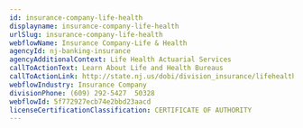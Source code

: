 ```yaml
---
id: insurance-company-life-health
displayname: insurance-company-life-health
urlSlug: insurance-company-life-health
webflowName: Insurance Company-Life & Health
agencyId: nj-banking-insurance
agencyAdditionalContext: Life Health Actuarial Services
callToActionText: Learn About Life and Health Bureaus
callToActionLink: http://state.nj.us/dobi/division_insurance/lifehealthmain.html
webflowIndustry: Insurance Company
divisionPhone: (609) 292-5427  50328
webflowId: 5f772927ecb74e2bbd23aacd
licenseCertificationClassification: CERTIFICATE OF AUTHORITY
---
```

